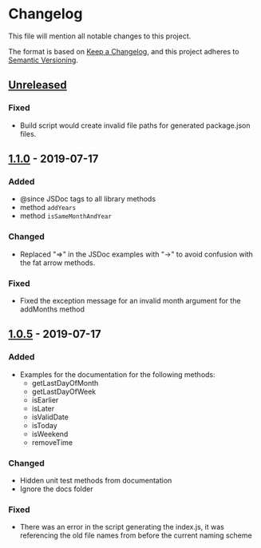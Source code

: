# Changelog
This file will mention all notable changes to this project.

The format is based on [Keep a Changelog](https://keepachangelog.com/en/1.0.0/),
and this project adheres to [Semantic Versioning](https://semver.org/spec/v2.0.0.html).

## [Unreleased]
### Fixed
- Build script would create invalid file paths for generated package.json files.

## [1.1.0] - 2019-07-17
### Added
- @since JSDoc tags to all library methods
- method `addYears`
- method `isSameMonthAndYear`

### Changed
- Replaced "=>" in the JSDoc examples with "->" to avoid confusion with the fat arrow methods.

### Fixed
- Fixed the exception message for an invalid month argument for the addMonths method

## [1.0.5] - 2019-07-17

### Added
- Examples for the documentation for the following methods:
    - getLastDayOfMonth
    - getLastDayOfWeek
    - isEarlier
    - isLater
    - isValidDate
    - isToday
    - isWeekend
    - removeTime

### Changed
- Hidden unit test methods from documentation
- Ignore the docs folder

### Fixed
- There was an error in the script generating the index.js, it was referencing the old file names from before the current naming scheme

[Unreleased]: https://github.com/olivierlacan/keep-a-changelog/compare/v1.1.0...HEAD
[1.1.0]: https://github.com/tbusser/js-date-helper/compare/v1.0.5...v1.1.0
[1.0.5]: https://github.com/tbusser/js-date-helper/compare/v1.0.4...v1.0.5

